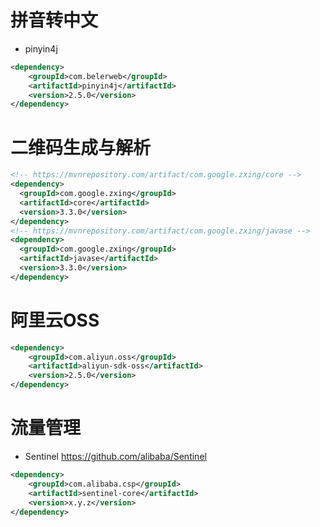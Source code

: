 # 拼音转中文

- pinyin4j

```xml
<dependency>
    <groupId>com.belerweb</groupId>
    <artifactId>pinyin4j</artifactId>
    <version>2.5.0</version>
</dependency>
```

# 二维码生成与解析

```xml
<!-- https://mvnrepository.com/artifact/com.google.zxing/core -->
<dependency>
  <groupId>com.google.zxing</groupId>
  <artifactId>core</artifactId>
  <version>3.3.0</version>
</dependency>
<!-- https://mvnrepository.com/artifact/com.google.zxing/javase -->
<dependency>
  <groupId>com.google.zxing</groupId>
  <artifactId>javase</artifactId>
  <version>3.3.0</version>
</dependency>
```

# 阿里云OSS

```xml
<dependency>
    <groupId>com.aliyun.oss</groupId>
    <artifactId>aliyun-sdk-oss</artifactId>
    <version>2.5.0</version>
</dependency>
```

# 流量管理

- Sentinel https://github.com/alibaba/Sentinel

```xml
<dependency>
    <groupId>com.alibaba.csp</groupId>
    <artifactId>sentinel-core</artifactId>
    <version>x.y.z</version>
</dependency>
```


